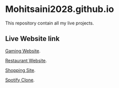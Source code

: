 # Mohitsaini2028.github.io
This repository contain all my live projects.

## Live Website link

 [Gaming Website](https://mohitsaini2028.github.io/Gaming%20World/).
 
 [Restaurant Website](https://mohitsaini2028.github.io/Restaurant%20site/).
 
 [Shopping Site](https://mohitsaini2028.github.io/static%20shopping%20site/).
 
 [Spotify Clone](https://mohitsaini2028.github.io/Spotify%20Clone/).
 
